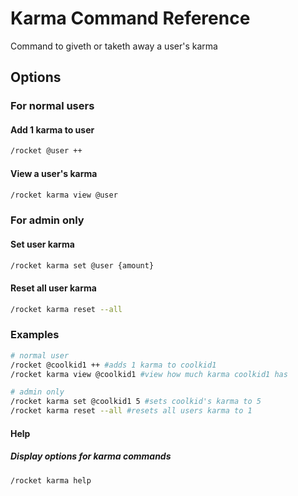 # Karma Command Reference

Command to giveth or taketh away a user's karma

## Options

### For normal users

#### Add 1 karma to user

```sh
/rocket @user ++
```

#### View a user's karma

```sh
/rocket karma view @user
```

### For admin only

#### Set user karma

```sh
/rocket karma set @user {amount}
```

#### Reset all user karma

```sh
/rocket karma reset --all
```

### Examples

```sh
# normal user
/rocket @coolkid1 ++ #adds 1 karma to coolkid1
/rocket karma view @coolkid1 #view how much karma coolkid1 has

# admin only
/rocket karma set @coolkid1 5 #sets coolkid's karma to 5
/rocket karma reset --all #resets all users karma to 1
```

#### Help

##### Display options for karma commands

```sh
/rocket karma help
```
